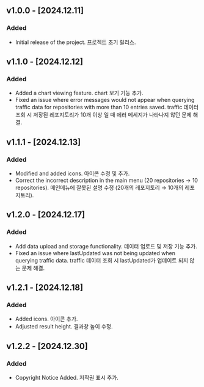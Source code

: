 ## v1.0.0 - [2024.12.11]
### Added
- Initial release of the project. 
  프로젝트 초기 릴리스.

## v1.1.0 - [2024.12.12]
### Added
- Added a chart viewing feature. 
  chart 보기 기능 추가.
- Fixed an issue where error messages would not appear when querying traffic data for repositories with more than 10 entries saved. 
    traffic 데이터 조회 시 저장된 레포지토리가 10개 이상 일 때 에러 메세지가 나타나지 않던 문제 해결.

## v1.1.1 - [2024.12.13]
### Added
- Modified and added icons.
  아이콘 수정 및 추가.
- Correct the incorrect description in the main menu (20 repositories → 10 repositories).
  메인메뉴에 잘못된 설명 수정 (20개의 레포지토리 → 10개의 레포지토리).

## v1.2.0 - [2024.12.17]
### Added
- Add data upload and storage functionality.
  데이터 업로드 및 저장 기능 추가.
- Fixed an issue where lastUpdated was not being updated when querying traffic data.
  traffic 데이터 조회 시 lastUpdated가 업데이트 되지 않는 문제 해결.

## v1.2.1 - [2024.12.18]
### Added
- Added icons.
  아이콘 추가.
- Adjusted result height.
  결과창 높이 수정.

## v1.2.2 - [2024.12.30]
### Added
- Copyright Notice Added.
  저작권 표시 추가.